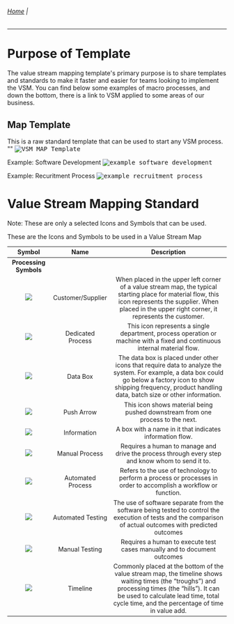 ###### [Home](https://github.com/RyKaj/Documentation/blob/master/README.md) | 
------------

# Purpose of Template
The value stream mapping template's primary purpose is to share templates and standards to make it faster and easier for teams looking to implement the VSM. You can find below some examples of macro processes, and down the bottom, there is a link to VSM applied to some areas of our business.

## Map Template
This is a raw standard template that can be used to start any VSM process.
""
<kbd>![VSM MAP Template](<img src="./Resources/Map Template.png" alt="">)</kbd>

Example: Software Development
<kbd>![example software development](<img src="./Resources/Map Example_Software Development.png" alt="">)</kbd>


Example: Recuritment Process
<kbd>![example recruitment process](<img src="./Resources/Map Example_ HR Recruitment Process.png" alt="">)</kbd>


# Value Stream Mapping Standard
Note: These are only a selected Icons and Symbols that can be used. 

These are the Icons and Symbols to be used in a Value Stream Map

|**Symbol**|**Name**|**Description**|
| :-: | :-: | :-: |
|**Processing Symbols**|||
|![](./ResourcesAspose.Words.cb656e7f-31b8-440a-8b03-4dc11889a582.001.png)|Customer/Supplier|When placed in the upper left corner of a value stream map, the typical starting place for material flow, this icon represents the supplier. When placed in the upper right corner, it represents the customer.|
|![](./ResourcesAspose.Words.cb656e7f-31b8-440a-8b03-4dc11889a582.001.png)|Dedicated Process|This icon represents a single department, process operation or machine with a fixed and continuous internal material flow.|
|![](./ResourcesAspose.Words.cb656e7f-31b8-440a-8b03-4dc11889a582.002.png)|Data Box|The data box is placed under other icons that require data to analyze the system. For example, a data box could go below a factory icon to show shipping frequency, product handling data, batch size or other information.|
|![](./ResourcesAspose.Words.cb656e7f-31b8-440a-8b03-4dc11889a582.003.png)|Push Arrow|This icon shows material being pushed downstream from one process to the next.|
|![](./ResourcesAspose.Words.cb656e7f-31b8-440a-8b03-4dc11889a582.001.png)|Information|A box with a name in it that indicates information flow.|
|![](Aspose../ResourcesWords.cb656e7f-31b8-440a-8b03-4dc11889a582.004.png)|Manual Process|Requires a human to manage and drive the process through every step and know whom to send it to.|
|![](./ResourcesAspose.Words.cb656e7f-31b8-440a-8b03-4dc11889a582.005.png)|Automated Process|Refers to the use of technology to perform a process or processes in order to accomplish a workflow or function.|
|![](./ResourcesAspose.Words.cb656e7f-31b8-440a-8b03-4dc11889a582.006.png)|Automated Testing|The use of software separate from the software being tested to control the execution of tests and the comparison of actual outcomes with predicted outcomes|
|![](./ResourcesAspose.Words.cb656e7f-31b8-440a-8b03-4dc11889a582.007.png)|Manual Testing|Requires a human to execute test cases manually and to document outcomes|
|![](./ResourcesAspose.Words.cb656e7f-31b8-440a-8b03-4dc11889a582.008.png)|Timeline|Commonly placed at the bottom of the value stream map, the timeline shows waiting times (the “troughs”) and processing times (the “hills”). It can be used to calculate lead time, total cycle time, and the percentage of time in value add.|





